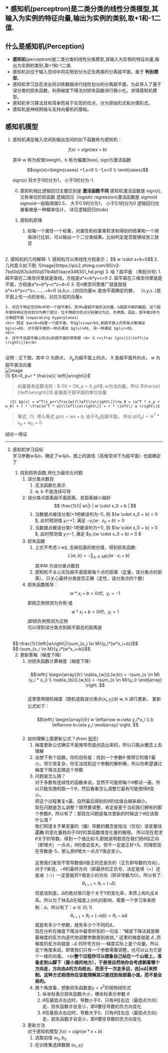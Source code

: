 ## * <b>感知机</b>(perceptron)是二类分类的线性分类模型,其输入为实例的特征向量,输出为实例的类别,取+1和-1二值.
## 什么是感知机(Perception)
* <b>感知机</b>(perceptron)是二类分类的线性分类模型,其输入为实例的特征向量,输出为实例的类别,取+1和-1二值.
* 感知机对应于输入空间中将实例划分为正负两类的分离超平面，属于 <b>判别模型</b>。
* 感知机学习旨在求出将训练数据进行线性划分的分离超平面，为此导入了基于误分类的损失函数，利用梯度下降法对损失函数进行极小化，求得感知机模型。
* 感知机学习算法具有简单而易于实现的优点，分为原始形式和对偶形式。
* 感知机是神经网络与支持向量机的基础。

## 感知机模型
1. 感知机满足输入空间到输出空间的如下函数称为感知机：

    $$f(x)=sign(wx+b)$$
    
   其中 w 称为权值(weight，b 称为偏置(bias), sign为激活函数

    $$sign(x)=\begin{cases} +1,x>0 \\ -1,x<0 \\ \end{cases}$$
    
   sign(x) 将大于0的分为1， 小于0的分为-1.
   
    0. 感知机相比逻辑回归主要区别是 <b>激活函数不同</b>
        感知机激活函数是 sign(x),又称单位阶跃函数
        逻辑回归（logistic regression)激活函数是 sigmoid
        sigmoid一般取阈值0.5， 大于0.5的分为1， 小于0.1的分为0
        逻辑回归也被看做是一种概率估计， 详见逻辑回归(todo)
    
    1. 感知机原理
        1. 给每一个属性一个权重，对属性和权重乘积求和得到的结果和一个阈值进行比较，可以输出一个二分类结果。比如判定是否能够给张三放贷
<br>
    2. 感知机的几何解释:
        1. 感知机可以用线性方程表示；
        $$ w \cdot x+b=0$$
        2. 几何意义如下图:
        ![image](https://pic2.zhimg.com/80/v2-7bd3d267a3d50a511b4b51aace348301_hd.png)
        3. 啥？超平面 （黑脸问号)
            1. 超平面在二维空间里就是直线，方程是a*x+b*y+c=0
            2. 超平面在三维空间里就是平面，方程是a*x+b*y+c*z+d=0
            3. 在n维空间里推广就是就是a*x+b*y+c*z+........+k=0
               (a,b,c...)对应向量w, 是由平面确定的数，
              （x,y,z..)是平面上任一点的坐标，对应方程的向量x
<br>

    3. 对应于特征空间Rn中的一个超平面S，其中w是超平面的法向量，b是超平面的截距。这个超平面将特征空间划分为两个部分，位于两部分的点分别被分为正、负两类。因此，超平面S称为分离超平面（separating hyperplanes）
    <br> 假定 $wx+b=0$是一个超平面，令$g(x)=wx+b$,即超平面上的所有点都满足$g(x)=0$. 对于超平面的一侧点满足 $g(x)>0$, 另一侧满足 $g(x)<0$.
    <br>
    4. 对于不在超平面上的点x到超平面的举例是 <b> $ r=\frac {g(x)}{\left\|w \right\|}$</b>
  <br> 证明：见下图，其中 O 为原点， $X_p$为超平面上的点， X 是超平面外的点， w 为超平面法向量
  <br>![image](https://img-blog.csdn.net/20171015173343056?watermark/2/text/aHR0cDovL2Jsb2cuY3Nkbi5uZXQvSmFzdGVyX3dpc2RvbQ==/font/5a6L5L2T/fontsize/400/fill/I0JBQkFCMA==/dissolve/70/gravity/Center)
  <br> (1) $X=X_p+r * \frac{w}{ \left\|w\right\|}$
   >向量基本运算法则：$ OX = OX_p + X_pX$; w为法向量，所以 $\frac{w}{\left\|w\right\|}$ 是垂直于超平面的单位向量
      
      (2) $g(x) = w^T(x_p+r\frac{w}{\left\|w\right\|})+w_0 = (w^T * x_p + w_0) + r * \frac{w^T * w}{\left\|w\right\|} = r * \left\| w \right\|$
   >等式（1）带入等式 $g(x)=wx+b$, 由于$X_p$在超平面， 所以 $g(X_p) = w^T * x_p + w_0 = 0$
  
  结论一得证
  
---
2. 感知机学习目标
    <br>学习参数w与b，确定了w与b，图上的直线（高维空间下为超平面）也就确定了
    1. 找到损失函数,转化为最优化问题
        1. 误分类点数目
            1. 无法函数化表示
            2. w, b 不是连续可导
        2. 误分类点距离超平面距离，总距离越小越好
            $$ \frac{1}{\| w\|} | w \cdot x_0 + b | $$
            1. 当数据点被误分类(+1吧被误判为-1), 则 $(w \cdot x_0 + b) < 0 $, 此时预测值 $y_i$=+1, 满足 $-y_i(w \cdot x_0 + b) > 0$
            2. 当数据点被误分类(-1吧被误判为+1), 则 $(w \cdot x_0 + b) > 0 $, 此时预测值 $y_i$=-1, 满足 $y_i(w \cdot x_0 + b) > 0 $
        3. 损失函数
            1. 上式不考虑$\|w\|$, 去掉后面的绝对值，得到损失函数:
            $$ L(w,b) = -\sum_{x_i\in M}{y_i(w \cdot x_i + b)} $$
            其中M 为误分类点数目
            2. 感知机不关心实际超平面距离每个点的距离（定量，误分类点的距离），只关心最终分类是否正确（定性，误分类点的个数）
        4. 损失函数推导：
      <br> $$w*x_i+b>0时， y_i=-1$$即把正例预测为负例 或
      <br> $$w*x_i+b<0时， y_i=1$$j即把负例预测为正例
      <br> 可以得到误分类点到超平面总的距离是
      <br>
      <br>$$-\frac{1}{\left\|w\right\|}\sum_{x_i \in M}{y_i*(w*x_i+b)}$$
     <br> $$-\sum_{x_i \in M}{y_i*(w*x_i+b)}$$

    2. 更新策略（梯度下降）
        1. 对损失函数计算梯度（梯度下降）
  <br><br>$$\left\{ \begin{array}{lr} \nabla_{w}{L(w,b)} = -\sum_{x \in M}{y_i * x_i} \\ \nabla_{b}{L(w,b)} = -\sum_{x \in M}{y_i} \end{array} \right. $$<br>
  这里使用随机梯度（随机选取误分类点$(x_i, y_i)$对 w, b 进行更新， 更新公式如下：
  <br><br>$$\left\{ \begin{array}{lr} w \leftarrow w+\eta y_i*x_i \\ b \leftarrow b+\eta y_i  \end{array} \right. $$<br>
        2. 如何理解上面更新公式？(from [知乎](https://www.zhihu.com/question/57747902))
            1. 梯度更新公式确实不是推导而是创造出来的，所以只能从概念上去理解
            2. 设想下有个函数，你的目标是：找到一个参数$\theta$ 使得它的值$Y$最小。但它很复杂，你无法找到这个参数的解析解，所以你希望通过梯度下降法去猜这个参数
            3. 问题是怎么猜？
            <br>对于多数有连续性的函数来说，显然不可能把每个$\theta$都试一遍。所以只能先随机取一个$\theta$，然后看看怎么调整它最有可能使得$\theta$变小。
            <br>把这个过程重复n遍，自然最后得到的$\theta$的估值会越来越小。
            <br>现在问题是怎么调整？既然要调整，肯定是基于当前我们拥有的那个参数$\theta$，所以有了：那现在问题是每次更新的时候这个$\theta$应该取什么值？
            <br>我们知道关于某变量的（偏）导数的概念是指当（仅仅）该变量往 <b>正向</b> 的变化量趋向于0时的其函数值变化量的极限。 所以现在若求$\theta$关于的导数，得到一个值比如:5,那就说明若现在我们把$\theta$往正向（即增大）一点点，$\theta$的值会变大，但不一定是正好+5。同理若现在导数是-5，那么把$\theta$增大一点点$Y$值会变小。  
            <br>这里我们发现不管导数值$\theta$是正的还是负的（正负即导数的方向），对于$Y$来说，$-\theta$的最终方向（即最终的正负号，决定是增（+）还是减（-））一定是能将Y值变小的方向（除非导数为0）。所以有了:
            $$\theta_{t+1}=\theta_t + (-\Delta)$$但是说到底，$\Delta$的绝对值只是个关于Y的变化率，本质上和$\theta_t$没关系。所以为了抹去$\Delta$在幅度上对$\theta_t$的影响，需要一个学习率来控制：$\alpha$。所以有了：$\alpha \in \left(0,1\right]$
            $$\theta_{t+1}=\theta_t + (-\alpha \Delta) =\theta_t -\alpha \Delta$$就是有多少个参数，就有多少个不同的$\Delta$。
            <br>现在分析在梯度下降法中最常听到的一句话：“梯度下降法就是朝着梯度的反方向迭代地调整参数直到收敛。”   这里的梯度就是 $\Delta$ ,而梯度的反方向就是 $-\Delta$ 的符号方向---梯度实际上是个向量。所以这个角度来说，即使我们只有一个参数需要调整，也可以认为它是个一维的向量。 
            <br<b>整个过程你可以想象自己站在一个山坡上，准备走到山脚下（最小值的地方），于是很自然地你会考虑朝着哪个方向走，方向由$\Delta$的方向给出，而至于一次走多远，由$|\alpha\Delta|$来控制。这种方式相信你应该能理解其只能找到局部最小值，而不是全局的。</b>
            1. 换个角度看，想象损失函数是$y=x^2$的抛物线形式
                1. 纵坐标表示损失函数大小，横坐标表示参数 $\theta$
                2. $\theta$在最低点左边时，导数小于0，只有$\theta$往右边（最低点方向）走，损失函数才会变小，即$\theta$要往导数的负方向变化
                3. $\theta$在最低点右边时，导数大于0，只有$\theta$往左边（最低点方向）走，损失函数才会变小，即$\theta$要往导数的负方向变化
        1. 更新方法
            <br>对于感知机模型 $f(x)=sign(w*x+b)$
            1. 选取初值 $w_0, b_0$
            2. 在训练集选择数据 $(x_i, y_i)$ 